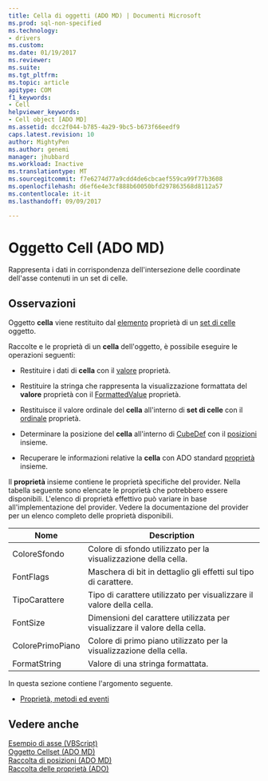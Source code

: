 ```yaml
---
title: Cella di oggetti (ADO MD) | Documenti Microsoft
ms.prod: sql-non-specified
ms.technology:
- drivers
ms.custom: 
ms.date: 01/19/2017
ms.reviewer: 
ms.suite: 
ms.tgt_pltfrm: 
ms.topic: article
apitype: COM
f1_keywords:
- Cell
helpviewer_keywords:
- Cell object [ADO MD]
ms.assetid: dcc2f044-b785-4a29-9bc5-b673f66eedf9
caps.latest.revision: 10
author: MightyPen
ms.author: genemi
manager: jhubbard
ms.workload: Inactive
ms.translationtype: MT
ms.sourcegitcommit: f7e6274d77a9cdd4de6cbcaef559ca99f77b3608
ms.openlocfilehash: d6ef6e4e3cf888b60050bfd297863568d8112a57
ms.contentlocale: it-it
ms.lasthandoff: 09/09/2017

---
```

# <a name="cell-object-ado-md"></a>Oggetto Cell (ADO MD)
Rappresenta i dati in corrispondenza dell'intersezione delle coordinate dell'asse contenuti in un set di celle.  
  
## <a name="remarks"></a>Osservazioni  
 Oggetto **cella** viene restituito dal [elemento](../../../ado/reference/ado-md-api/item-property-ado-md-cellset.md) proprietà di un [set di celle](../../../ado/reference/ado-md-api/cellset-object-ado-md.md) oggetto.  
  
 Raccolte e le proprietà di un **cella** dell'oggetto, è possibile eseguire le operazioni seguenti:  
  
-   Restituire i dati di **cella** con il [valore](../../../ado/reference/ado-md-api/value-property-ado-md.md) proprietà.  
  
-   Restituire la stringa che rappresenta la visualizzazione formattata del **valore** proprietà con il [FormattedValue](../../../ado/reference/ado-md-api/formattedvalue-property-ado-md.md) proprietà.  
  
-   Restituisce il valore ordinale del **cella** all'interno di **set di celle** con il [ordinale](../../../ado/reference/ado-md-api/ordinal-property-ado-md-cell.md) proprietà.  
  
-   Determinare la posizione del **cella** all'interno di [CubeDef](../../../ado/reference/ado-md-api/cubedef-object-ado-md.md) con il [posizioni](../../../ado/reference/ado-md-api/positions-collection-ado-md.md) insieme.  
  
-   Recuperare le informazioni relative la **cella** con ADO standard [proprietà](../../../ado/reference/ado-api/properties-collection-ado.md) insieme.  
  
 Il **proprietà** insieme contiene le proprietà specifiche del provider. Nella tabella seguente sono elencate le proprietà che potrebbero essere disponibili. L'elenco di proprietà effettivo può variare in base all'implementazione del provider. Vedere la documentazione del provider per un elenco completo delle proprietà disponibili.  
  
|Nome|Description|  
|----------|-----------------|  
|ColoreSfondo|Colore di sfondo utilizzato per la visualizzazione della cella.|  
|FontFlags|Maschera di bit in dettaglio gli effetti sul tipo di carattere.|  
|TipoCarattere|Tipo di carattere utilizzato per visualizzare il valore della cella.|  
|FontSize|Dimensioni del carattere utilizzata per visualizzare il valore della cella.|  
|ColorePrimoPiano|Colore di primo piano utilizzato per la visualizzazione della cella.|  
|FormatString|Valore di una stringa formattata.|  
  
 In questa sezione contiene l'argomento seguente.  
  
-   [Proprietà, metodi ed eventi](../../../ado/reference/ado-md-api/cell-object-properties-methods-and-events.md)  
  
## <a name="see-also"></a>Vedere anche  
 [Esempio di asse (VBScript)](../../../ado/reference/ado-md-api/axis-example-vbscript.md)   
 [Oggetto Cellset (ADO MD)](../../../ado/reference/ado-md-api/cellset-object-ado-md.md)   
 [Raccolta di posizioni (ADO MD)](../../../ado/reference/ado-md-api/positions-collection-ado-md.md)   
 [Raccolta delle proprietà (ADO)](../../../ado/reference/ado-api/properties-collection-ado.md)

